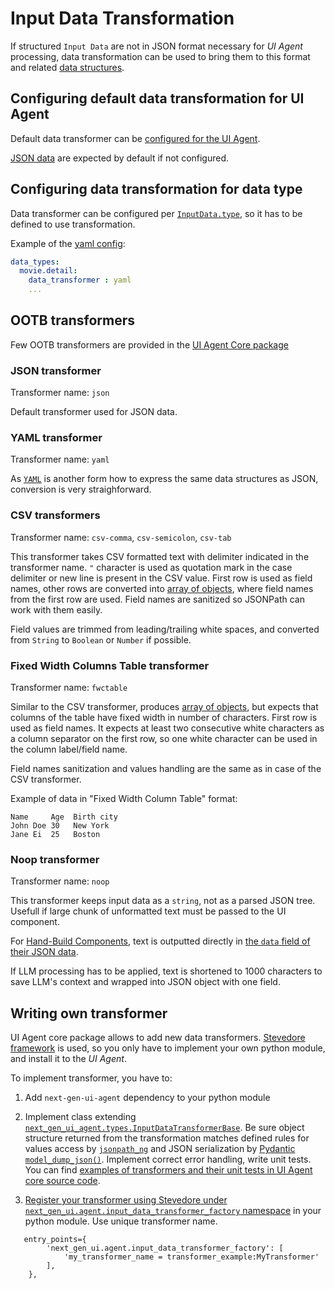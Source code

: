 # Input Data Transformation

If structured `Input Data` are not in JSON format necessary for *UI Agent* processing, data transformation can be used to bring 
them to this format and related [data structures](structure.md).

## Configuring default data transformation for UI Agent

Default data transformer can be [configured for the UI Agent](../configuration.md#data_transformer-str-optional). 

[JSON data](#json-transformer) are expected by default if not configured.

## Configuring data transformation for data type

Data transformer can be configured per [`InputData.type`](index.md#inputdata-object-fields), so it has to be defined to use transformation.

Example of the [yaml config](../configuration.md#data_transformer-str-optional_1):

```yaml
data_types:
  movie.detail:
    data_transformer : yaml
    ...
```

## OOTB transformers

Few OOTB transformers are provided in the [UI Agent Core package](../ai_apps_binding/pythonlib.md)

### JSON transformer

Transformer name: `json`

Default transformer used for JSON data.

### YAML transformer

Transformer name: `yaml`

As [`YAML`](https://yaml.org) is another form how to express the same data structures as JSON, conversion is very straighforward.

### CSV transformers

Transformer name: `csv-comma`, `csv-semicolon`, `csv-tab`

This transformer takes CSV formatted text with delimiter indicated in the transformer name.
`"` character is used as quotation mark in the case delimiter or new line is present in the CSV value.
First row is used as field names, other rows are converted into [array of objects](../input_data/structure.md#array-of-objects-input-data), where 
field names from the first row are used.
Field names are sanitized so JSONPath can work with them easily.

Field values are trimmed from leading/trailing white spaces, and converted from `String` to `Boolean` or `Number` if possible.

### Fixed Width Columns Table transformer

Transformer name: `fwctable`

Similar to the CSV transformer, produces [array of objects](../input_data/structure.md#array-of-objects-input-data), 
but expects that columns of the table have fixed width in number of characters. First row is used as field names.
It expects at least two consecutive white characters as a column separator on the first row, so one white character can be used in the column label/field name.

Field names sanitization and values handling are the same as in case of the CSV transformer.

Example of data in "Fixed Width Column Table" format:

```
Name     Age  Birth city
John Doe 30   New York
Jane Ei  25   Boston
```

### Noop transformer

Transformer name: `noop`

This transformer keeps input data as a `string`, not as a parsed JSON tree. Usefull if large chunk of unformatted text must be passed to the UI component.

For [Hand-Build Components](../data_ui_blocks/hand_build_components.md), text is outputted directly in [the `data` field of their JSON data](../../spec/component.md#hand-build-component-aka-hbc).

If LLM processing has to be applied, text is shortened to 1000 characters to save LLM's context and wrapped into JSON object with one field.

## Writing own transformer

UI Agent core package allows to add new data transformers. [Stevedore framework](https://pypi.org/project/stevedore/) is used, so you only 
have to implement your own python module, and install it to the *UI Agent*.

To implement transformer, you have to:

1. Add `next-gen-ui-agent` dependency to your python module

2. Implement class extending [`next_gen_ui_agent.types.InputDataTransformerBase`](https://github.com/RedHat-UX/next-gen-ui-agent/tree/main/libs/next_gen_ui_agent/input_data_transform/types.py). Be sure object structure returned from the
   transformation matches defined rules for values access by [`jsonpath_ng`](https://pypi.org/project/jsonpath-ng/)
   and JSON serialization by [Pydantic `model_dump_json()`](https://docs.pydantic.dev/latest/concepts/serialization/#modelmodel_dump_json).
   Implement correct error handling, write unit tests. 
   You can find [examples of transformers and their unit tests in UI Agent core source code](https://github.com/RedHat-UX/next-gen-ui-agent/tree/main/libs/next_gen_ui_agent/input_data_transform).

3. [Register your transformer using Stevedore under `next_gen_ui.agent.input_data_transformer_factory` namespace](https://docs.openstack.org/stevedore/latest/user/tutorial/creating_plugins.html#registering-the-plugins) in your python module. Use unique transformer name.

```
   entry_points={
        'next_gen_ui.agent.input_data_transformer_factory': [
            'my_transformer_name = transformer_example:MyTransformer'
        ],
    },
```
